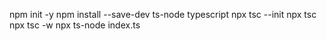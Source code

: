 
npm init -y
npm install --save-dev ts-node typescript
npx tsc --init
npx tsc
npx tsc -w
npx ts-node index.ts 
